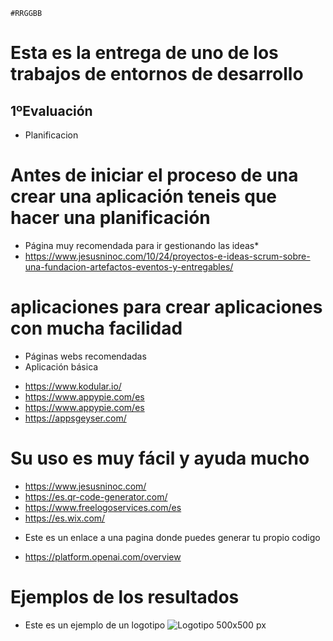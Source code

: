 `#RRGGBB`
# Esta es la entrega de uno de los trabajos de entornos de desarrollo
## 1ºEvaluación
- Planificacion
# Antes de iniciar el proceso de una crear una aplicación teneis que hacer una planificación
* Página muy recomendada para ir gestionando las ideas*
* https://www.jesusninoc.com/10/24/proyectos-e-ideas-scrum-sobre-una-fundacion-artefactos-eventos-y-entregables/
# aplicaciones para crear aplicaciones con mucha facilidad
- Páginas webs recomendadas
 - Aplicación básica
* https://www.kodular.io/
* https://www.appypie.com/es
* https://www.appypie.com/es
* https://appsgeyser.com/
# Su uso es muy fácil y ayuda mucho
* https://www.jesusninoc.com/
* https://es.qr-code-generator.com/
* https://www.freelogoservices.com/es
* https://es.wix.com/
- Este es un enlace a una pagina donde puedes generar tu propio codigo
* https://platform.openai.com/overview
# Ejemplos de los resultados
- Este es un ejemplo de un logotipo 
![Logotipo 500x500 px](https://user-images.githubusercontent.com/114073072/224024041-9d3a22eb-1797-478e-a38a-fdc7d0d8ca2c.jpeg)


